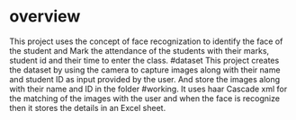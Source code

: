 # overview
This project uses the concept of face recognization to identify the face of the student and Mark the attendance of the students with their marks, student id and their time to enter the class.
#dataset
This project creates the dataset by using the camera to capture images along with their name and student ID as input provided by the user.
And store the images along with their name and ID in the folder
#working.
It uses haar Cascade xml for the matching of the images with the user and when the face is recognize then it stores the details in an Excel sheet.
